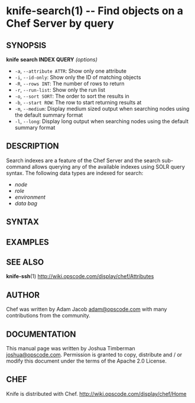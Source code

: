 knife-search(1) -- Find objects on a Chef Server by query
========================================

## SYNOPSIS

__knife__ __search INDEX QUERY__ _(options)_

  * `-a`, `--attribute ATTR`:
    Show only one attribute
  * `-i`, `--id-only`:
    Show only the ID of matching objects
  * `-R`, `--rows INT`:
    The number of rows to return
  * `-r`, `--run-list`:
    Show only the run list
  * `-o`, `--sort SORT`:
    The order to sort the results in
  * `-b`, `--start ROW`:
    The row to start returning results at
  * `-m`, `--medium`:
    Display medium sized output when searching nodes using the default
    summary format
  * `-l`, `--long`:
    Display long output when searching nodes using the default summary
    format

## DESCRIPTION

Search indexes are a feature of the Chef Server and the search
sub-command allows querying any of the available indexes using SOLR
query syntax. The following data types are indexed for search: 
* _node_
* _role_
* _environment_
* _data bag_

## SYNTAX

## EXAMPLES

## SEE ALSO
   __knife-ssh__(1)
   <http://wiki.opscode.com/display/chef/Attributes>

## AUTHOR
   Chef was written by Adam Jacob <adam@opscode.com> with many contributions from the community.

## DOCUMENTATION
   This manual page was written by Joshua Timberman <joshua@opscode.com>.
   Permission is granted to copy, distribute and / or modify this document under the terms of the Apache 2.0 License.

## CHEF
   Knife is distributed with Chef. <http://wiki.opscode.com/display/chef/Home>


